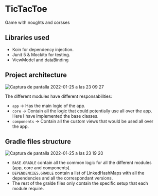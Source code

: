 # TicTacToe

Game with noughts and corsses 

## Libraries used

- Koin for dependency injection.
- Junit 5 & Mockito for testing.
- ViewModel and dataBinding

## Project architecture

![Captura de pantalla 2022-01-25 a las 23 09 27](https://user-images.githubusercontent.com/21090916/151068094-4d51e33e-8cd8-49f0-88b1-20222b0b3c7b.png)

The different modules have different responsabilities:

* `app`         -> Has the main logic of the app.
* `core`        -> Contain all the logic that could potentially use all over the app. Here I have implemented the base classes.
* `components`  -> Contain all the custom views that would be used all over the app.

## Gradle files structure

![Captura de pantalla 2022-01-25 a las 23 19 20](https://user-images.githubusercontent.com/21090916/151069275-3c8cf533-950a-40d9-b92d-7188f5c424e0.png)

* `BASE.GRADLE` contain all the common logic for all the different modules (app, core and components).
* `DEPENDENCIES.GRADLE` contain a list of LinkedHashMaps with all the dependencies and all the correspondant versions.
* The rest of the gralde files only contain the specific setup that each module require.

